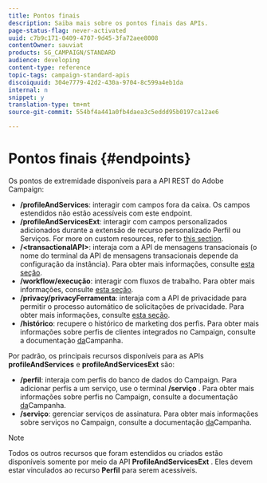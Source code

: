 ```yaml
---
title: Pontos finais
description: Saiba mais sobre os pontos finais das APIs.
page-status-flag: never-activated
uuid: c7b9c171-0409-4707-9d45-3fa72aee8008
contentOwner: sauviat
products: SG_CAMPAIGN/STANDARD
audience: developing
content-type: reference
topic-tags: campaign-standard-apis
discoiquuid: 304e7779-42d2-430a-9704-8c599a4eb1da
internal: n
snippet: y
translation-type: tm+mt
source-git-commit: 554bf4a441a0fb4daea3c5eddd95b0197ca12ae6

---
```



# Pontos finais {#endpoints}

Os pontos de extremidade disponíveis para a API REST do Adobe Campaign:

* **/profileAndServices**: interagir com campos fora da caixa. Os campos estendidos não estão acessíveis com este endpoint.
* **/profileAndServicesExt**: interagir com campos personalizados adicionados durante a extensão de recurso personalizado Perfil ou Serviços. For more on custom resources, refer to [this section](../../api/using/custom-resources.md).
* **/&lt;transactionalAPI&gt;**: interaja com a API de mensagens transacionais (o nome do terminal da API de mensagens transacionais depende da configuração da instância). Para obter mais informações, consulte [esta seção](../../api/using/managing-transactional-messages.md).
* **/workflow/execução**: interagir com fluxos de trabalho. Para obter mais informações, consulte [esta seção](../../api/using/managing-workflows.md).
* **/privacy/privacyFerramenta**: interaja com a API de privacidade para permitir o processo automático de solicitações de privacidade. Para obter mais informações, consulte [esta seção](../../api/using/privacy-management.md).
* **/histórico**: recupere o histórico de marketing dos perfis. Para obter mais informações sobre perfis de clientes integrados no Campaign, consulte a documentação [da](https://helpx.adobe.com/campaign/standard/audiences/using/integrated-customer-profile.html)Campanha.

Por padrão, os principais recursos disponíveis para as APIs **profileAndServices** e **profileAndServicesExt** são:

* **/perfil**: interaja com perfis do banco de dados do Campaign. Para adicionar perfis a um serviço, use o terminal **/serviço** . Para obter mais informações sobre perfis no Campaign, consulte a documentação [da](https://helpx.adobe.com/campaign/standard/audiences/using/about-profiles.html)Campanha.
* **/serviço**: gerenciar serviços de assinatura. Para obter mais informações sobre serviços no Campaign, consulte a documentação [da](https://helpx.adobe.com/campaign/standard/audiences/using/creating-a-service.html)Campanha.

>[!NOTE]
>
>Todos os outros recursos que foram estendidos ou criados estão disponíveis somente por meio da API **ProfileAndServicesExt** . Eles devem estar vinculados ao recurso **Perfil** para serem acessíveis.
